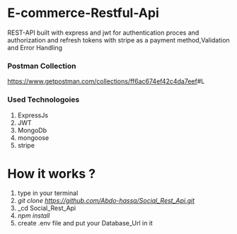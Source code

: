 # E-commerce-Restful-Api

REST-API built with express and jwt for authentication proces and authorization and refresh tokens with stripe as a payment method,Validation and Error Handling

### Postman Collection 
<https://www.getpostman.com/collections/ff6ac674ef42c4da7eef>#L

### **Used Technologoies**
1. ExpressJs
2. JWT
3. MongoDb
4. mongoose
5. stripe


# How it works ?

1. type in your terminal
2. _git clone <https://github.com/Abdo-hassa/Social_Rest_Api.git>_
3. _cd Social_Rest_Api
4. _npm install_
5. create .env file and put your Database_Url in it

